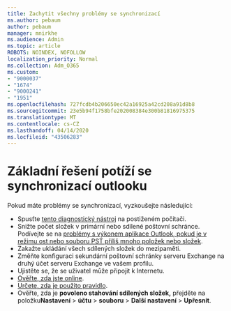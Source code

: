 ```yaml
---
title: Zachytit všechny problémy se synchronizací
ms.author: pebaum
author: pebaum
manager: mnirkhe
ms.audience: Admin
ms.topic: article
ROBOTS: NOINDEX, NOFOLLOW
localization_priority: Normal
ms.collection: Adm_O365
ms.custom:
- "9000037"
- "1674"
- "9000241"
- "1951"
ms.openlocfilehash: 727fcdb4b206650ec42a16925a42cd208a91d8b8
ms.sourcegitcommit: 23e5b94f1758bfe202008384e300b81816975375
ms.translationtype: MT
ms.contentlocale: cs-CZ
ms.lasthandoff: 04/14/2020
ms.locfileid: "43506283"
---
```

# <a name="basic-outlook-sync-troubleshooting"></a>Základní řešení potíží se synchronizací outlooku

Pokud máte problémy se synchronizací, vyzkoušejte následující:

- Spusťte [tento diagnostický nástroj](https://aka.ms/sara-outlooksendreceive) na postiženém počítači.
- Snižte počet složek v primární nebo sdílené poštovní schránce. Podívejte se na [problémy s výkonem aplikace Outlook, pokud je v režimu ost nebo souboru PST příliš mnoho položek nebo složek](https://support.microsoft.com/help/2768656/outlook-performance-issues-when-there-are-too-many-items-or-folders-in).
- Zakažte ukládání všech sdílených složek do mezipaměti.
- Změňte konfiguraci sekundární poštovní schránky serveru Exchange na druhý účet serveru Exchange ve vašem profilu.
- Ujistěte se, že se uživatel může připojit k Internetu. 
- [Ověřte, zda jste online](https://support.office.com/article/2460e4a8-16c7-47fc-b204-b1549275aac9).
- [Určete, zda je použito pravidlo](https://support.office.com/article/C24F5DEA-9465-4DF4-AD17-A50704D66C59).
- Ověřte, zda je **povoleno stahování sdílených složek,** přejděte na položku**Nastavení** > **účtu** >  **souboru** > **Další nastavení** > **Upřesnit**.
